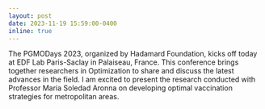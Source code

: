 ```yaml
---
layout: post
date: 2023-11-19 15:59:00-0400
inline: true
---
```


The PGMODays 2023, organized by Hadamard Foundation, kicks off today at EDF Lab Paris-Saclay in Palaiseau, France. 
This conference brings together researchers in Optimization to share and discuss the latest advances in the field. 
I am excited to present the research conducted with Professor Maria Soledad Aronna on developing optimal vaccination strategies for metropolitan areas.